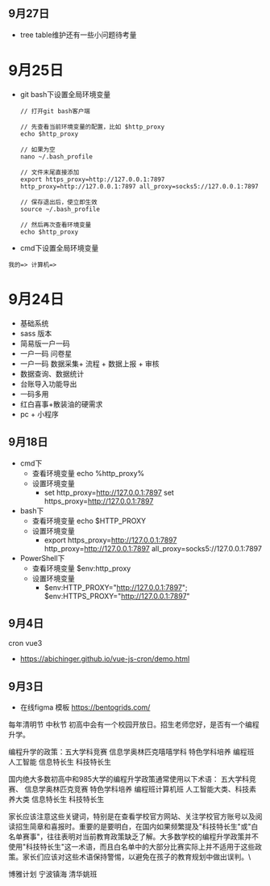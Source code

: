 ## 9月27日
- tree table维护还有一些小问题待考量
# 9月25日
- git bash下设置全局环境变量
  ```
  // 打开git bash客户端

  // 先查看当前环境变量的配置，比如 $http_proxy
  echo $http_proxy

  // 如果为空
  nano ~/.bash_profile

  // 文件末尾直接添加
  export https_proxy=http://127.0.0.1:7897 http_proxy=http://127.0.0.1:7897 all_proxy=socks5://127.0.0.1:7897

  // 保存退出后，使立即生效
  source ~/.bash_profile

  // 然后再次查看环境变量
  echo $http_proxy
  ```

- cmd下设置全局环境变量
```
我的=> 计算机=> 
```

# 9月24日
- 基础系统
- sass 版本
- 简易版一户一码 
- 一户一码 问卷星
- 一户一码 数据采集+ 流程 + 数据上报 + 审核
- 数据查询、数据统计
- 台账导入功能导出
- 一码多用
- 红白喜事+散装油的硬需求
- pc + 小程序
## 9月18日
- cmd下
  - 查看环境变量 echo %http_proxy%
  - 设置环境变量
    - set http_proxy=http://127.0.0.1:7897
      set https_proxy=http://127.0.0.1:7897
- bash下
  - 查看环境变量 echo $HTTP_PROXY
  - 设置环境变量
    - export https_proxy=http://127.0.0.1:7897 http_proxy=http://127.0.0.1:7897 all_proxy=socks5://127.0.0.1:7897
- PowerShell下
  -  查看环境变量 $env:http_proxy
  -  设置环境变量
     -  $env:HTTP_PROXY="http://127.0.0.1:7897"; $env:HTTPS_PROXY="http://127.0.0.1:7897"
## 9月4日
   cron vue3
  - https://abichinger.github.io/vue-js-cron/demo.html
## 9月3日
- 在线figma 模板 https://bentogrids.com/


每年清明节 中秋节  初高中会有一个校园开放日。招生老师您好，是否有一个编程升学。

编程升学的政策：五大学科竞赛  信息学奥林匹克嘻嘻学科  特色学科培养 编程班  人工智能   信息特长生   科技特长生

国内绝大多数初高中和985大学的编程升学政策通常使用以下术语：
五大学科竞赛、
信息学奥林匹克竞赛
特色学科培养
编程班计算机班
人工智能大类、科技素养大类
信息特长生
科技特长生

家长应该注意这些关键词，特别是在查看学校官方网站、关注学校官方账号以及阅读招生简章和喜报时。重要的是要明白，在国内如果频繁提及"科技特长生"或"白名单赛事"，往往表明对当前教育政策缺乏了解。大多数学校的编程升学政策并不使用"科技特长生"这一术语，而且白名单中的大部分比赛实际上并不适用于这些政策。家长们应该对这些术语保持警惕，以避免在孩子的教育规划中做出误判。\


博雅计划
宁波镇海
清华姚班